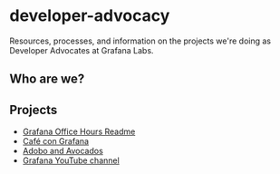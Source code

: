 # developer-advocacy
Resources, processes, and information on the projects we're doing as Developer Advocates at Grafana Labs.

## Who are we?


## Projects

- [Grafana Office Hours Readme](projects/Grafana%20Office%20Hours/Grafana%20Office%20Hours%20Readme.md)
- [Café con Grafana](projects/CafeConGrafana/README.md)
- [Adobo and Avocados](projects/Adobo%20and%20Avocados/Adobo%20and%20Avocados%20README.md)
- [Grafana YouTube channel](Grafana%20YouTube%20channel.md)